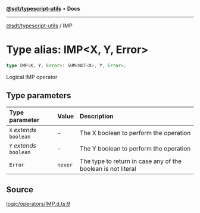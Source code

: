 [**@sdt/typescript-utils**](../README.md) • **Docs**

***

[@sdt/typescript-utils](../globals.md) / IMP

# Type alias: IMP\<X, Y, Error\>

```ts
type IMP<X, Y, Error>: SUM<NOT<X>, Y, Error>;
```

Logical IMP operator

## Type parameters

| Type parameter | Value | Description |
| :------ | :------ | :------ |
| `X` *extends* `boolean` | - | The X boolean to perform the operation |
| `Y` *extends* `boolean` | - | The Y boolean to perform the operation |
| `Error` | `never` | The type to return in case any of the boolean is not literal |

## Source

[logic/operators/IMP.d.ts:9](https://github.com/sylvaindethier/typescript-utils/blob/b4bd497afc46fe47c24db22965f824eb3fdda8ec/types/logic/operators/IMP.d.ts#L9)
